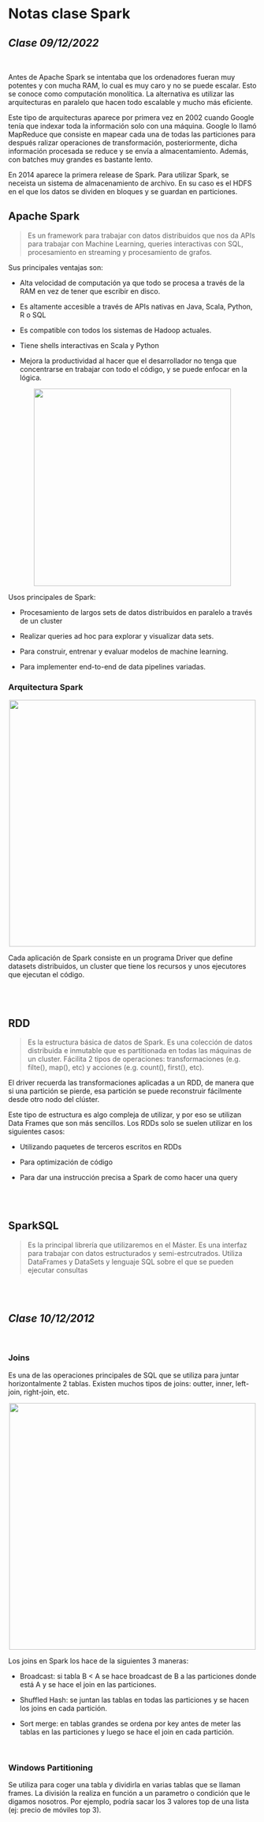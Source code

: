 # Notas clase Spark

## _Clase 09/12/2022_

<br>

Antes de Apache Spark se intentaba que los ordenadores fueran muy potentes y con mucha RAM, lo cual es muy caro y no se puede escalar. Esto se conoce como computación monolítica. La alternativa es utilizar las arquitecturas en paralelo que hacen todo escalable y mucho más eficiente. 

Este tipo de arquitecturas aparece por primera vez en 2002 cuando Google tenía que indexar toda la información solo con una máquina. Google lo llamó MapReduce que consiste en mapear cada una de todas las particiones para después ralizar operaciones de transformación, posteriormente, dicha información procesada se reduce y se envía a almacentamiento. Además, con batches muy grandes es bastante lento. 

En 2014 aparece la primera release de Spark. Para utilizar Spark, se neceista un sistema de almacenamiento de archivo. En su caso es el HDFS en el que los datos se dividen en bloques y se guardan en particiones.


## Apache Spark

> Es un framework para trabajar con datos distribuidos que nos da APIs para trabajar con Machine Learning, queries interactivas con SQL, procesamiento en streaming y procesamiento de grafos.


Sus principales ventajas son:

- Alta velocidad de computación ya que todo se procesa a través de la RAM en vez de tener que escribir en disco.

- Es altamente accesible a través de APIs nativas en Java, Scala, Python, R o SQL

- Es compatible con todos los sistemas de Hadoop actuales.

- Tiene shells interactivas en Scala y Python

- Mejora la productividad al hacer que el desarrollador no tenga que concentrarse en trabajar con todo el código, y se puede enfocar en la lógica.


<p align="center">
<img src="https://www.oreilly.com/api/v2/epubs/9781492050032/files/assets/lesp_0102.png" width=400px>
</p>


Usos principales de Spark:

- Procesamiento de largos sets de datos distribuidos en paralelo a través de un cluster

- Realizar queries ad hoc para explorar y visualizar data sets.

- Para construir, entrenar y evaluar modelos de machine learning.

- Para implementer end-to-end de data pipelines variadas.


### **Arquitectura Spark**

<p align="center">
<img src="https://cdn.analyticsvidhya.com/wp-content/uploads/2020/11/spark_Architecture.png" width=500px>
</p>

Cada aplicación de Spark consiste en un programa Driver que define datasets distribuidos, un cluster que tiene los recursos y unos ejecutores que ejecutan el código.


<br>
<br>

## RDD

> Es la estructura básica de datos de Spark. Es una colección de datos distribuida e inmutable que es partitionada en todas las máquinas de un cluster. Fácilita 2 tipos de operaciones: transformaciones (e.g. filte(), map(), etc) y acciones (e.g. count(), first(), etc).

El driver recuerda las transformaciones aplicadas a un RDD, de manera que si una partición se pierde, esa partición se puede reconstruir fácilmente desde otro nodo del clúster.



Este tipo de estructura es algo compleja de utilizar, y por eso se utilizan Data Frames que son más sencillos. Los RDDs solo se suelen utilizar en los siguientes casos:

- Utilizando paquetes de terceros escritos en RDDs

- Para optimización de código

- Para dar una instrucción precisa a Spark de como hacer una query



<br>

<br>

## SparkSQL

> Es la principal librería que utilizaremos en el Máster. Es una interfaz para trabajar con datos estructurados y semi-estrcutrados. Utiliza DataFrames y DataSets y lenguaje SQL sobre el que se pueden ejecutar consultas




<br>
<br>

## _Clase 10/12/2012_

<br>

### **Joins**

Es una de las operaciones principales de SQL que se utiliza para juntar horizontalmente 2 tablas. Existen muchos tipos de joins: outter, inner, left-join, right-join, etc. 

<p align="center">
<img src="https://dataschool.com/assets/images/how-to-teach-people-sql/sqlJoins/sqlJoins_7.png" width=500px>
</p>


Los joins en Spark los hace de la siguientes 3 maneras:

- Broadcast: si tabla B < A se hace broadcast de B a las particiones donde está A y se hace el join en las particiones.

- Shuffled Hash: se juntan las tablas en todas las particiones y se hacen los joins en cada partición.

- Sort merge: en tablas grandes se ordena por key antes de meter las tablas en las particiones y luego se hace el join en cada partición.



<br>

### **Windows Partitioning**

Se utiliza para coger una tabla y dividirla en varias tablas que se llaman frames. La división la realiza en función a un parametro o condición que le digamos nosotros. Por ejemplo, podría sacar los 3 valores top de una lista (ej: precio de móviles top 3).

